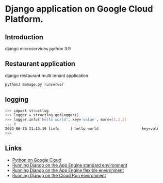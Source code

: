 # Django application on Google Cloud Platform.

<!-- START doctoc -->
<!-- END doctoc -->

## Introduction

django microservices python 3.9

## Restaurant application

django restaurant multi tenant application

```bash
python3 manage.py runserver
```

## logging

```bash
>>> import structlog
>>> logger = structlog.getLogger()
>>> logger.info('hello world', key='value', more=[1,2,3]
... )
2023-06-25 21:15:19 [info     ] hello world                    key=value more=[1, 2, 3]
>>>
```

## Links

- [ Python on Google Cloud](https://cloud.google.com/python)
- [Running Django on the App Engine standard environment](https://cloud.google.com/python/django/appengine)
- [Running Django on the App Engine flexible environment](https://cloud.google.com/python/django/flexible-environment)
- [Running Django on the Cloud Run environment ](https://cloud.google.com/python/django/run)
